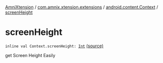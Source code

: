 [AmniXtension](../../index.md) / [com.amnix.xtension.extensions](../index.md) / [android.content.Context](index.md) / [screenHeight](./screen-height.md)

# screenHeight

`inline val Context.screenHeight: `[`Int`](https://kotlinlang.org/api/latest/jvm/stdlib/kotlin/-int/index.html) [(source)](https://github.com/AmniX/AmniXTension/tree/master/AmniXtension/src/main/java/com/amnix/xtension/extensions/ContextExtension.kt#L52)

get Screen Height Easily

